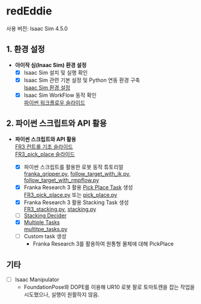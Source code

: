 # redEddie

사용 버전: Isaac Sim 4.5.0  

## 1. 환경 설정

- **아이작 심(Inaac Sim) 환경 설정**  
  - [x] Isaac Sim 설치 및 실행 확인  
  - [x] Isaac Sim 관련 기본 설정 및 Python 연동 환경 구축  
    [Isaac Sim 환경 설정](https://docs.google.com/presentation/d/1CxznysS31_eivuw4XQwRi4XAVka0ZGLmdPLkh7UrW18/edit?usp=sharing)
  - [x] Isaac Sim WorkFlow 동작 확인  
    [파이썬 워크플로우 슬라이드](https://docs.google.com/presentation/d/1tuupP8WfmBjFYPCMPFUajpIGdrajUykwrJfQsscG4X4/edit?usp=sharing)

## 2. 파이썬 스크립트와 API 활용

- **파이썬 스크립트와 API 활용**  
  [FR3 컨트롤 기초 슬라이드](https://docs.google.com/presentation/d/1ImJbjB4ewEsP1DvQoYI8wH1XchSMkLhhVbunT6sv5l8/edit?usp=sharing)  
  [FR3_pick_place 슬라이드](https://docs.google.com/presentation/d/1Utw_5IjKaYB-rfhFC_A1U_ccb3WO2LkoUuoIVhKKxfQ/edit?usp=sharing)  
  
  - [x] 파이썬 스크립트를 활용한 로봇 동작 튜토리얼  
    [franka_gripper.py](https://github.com/airobotics01/redEddie/blob/main/FR3/franka_gripper.py), [follow_target_with_ik.py](https://github.com/airobotics01/redEddie/blob/main/FR3/follow_target_with_ik.py), [follow_target_with_rmpflow.py](https://github.com/airobotics01/redEddie/blob/main/FR3/follow_target_with_rmpflow.py)
  - [x] Franka Research 3 활용 [Pick Place Task](https://docs.isaacsim.omniverse.nvidia.com/latest/core_api_tutorials/tutorial_core_adding_manipulator.html#) 생성  
    [FR3_pick_place.py](https://github.com/airobotics01/redEddie/blob/main/FR3_pick_place.py) 또는 [pick_place.py](https://github.com/airobotics01/redEddie/blob/main/FR3/pick_place.py)
  - [x] Franka Research 3 활용 Stacking Task 생성  
    [FR3_stacking.py](https://github.com/airobotics01/redEddie/blob/4.5.0/FR3_stacking.py), [stacking.py](https://github.com/airobotics01/redEddie/blob/main/FR3/stacking.py)
  - [ ] [Stacking Decider](https://docs.isaacsim.omniverse.nvidia.com/latest/cortex_tutorials/tutorial_cortex_4_franka_block_stacking.html#)
  - [x] [Multiple Tasks](https://docs.isaacsim.omniverse.nvidia.com/latest/core_api_tutorials/tutorial_core_multiple_tasks.html#)  
        [multitpe_tasks.py](https://github.com/airobotics01/redEddie/blob/main/FR3/multiple_tasks.py)
  - [ ] Custom task 생성
    - Franka Research 3를 활용하여 원통형 물체에 대해 PickPlace


## 기타

- [ ] Isaac Manipulator  
  - FoundationPose와 DOPE를 이용해 UR10 로봇 팔로 토마토캔을 잡는 작업을 시도했으나, 실행이 원활하지 않음.
